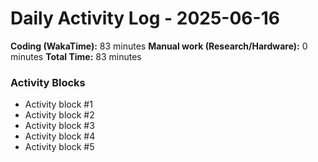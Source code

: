 # Daily Activity Log - 2025-06-16

**Coding (WakaTime):** 83 minutes
**Manual work (Research/Hardware):** 0 minutes
**Total Time:** 83 minutes

### Activity Blocks
- Activity block #1
- Activity block #2
- Activity block #3
- Activity block #4
- Activity block #5

